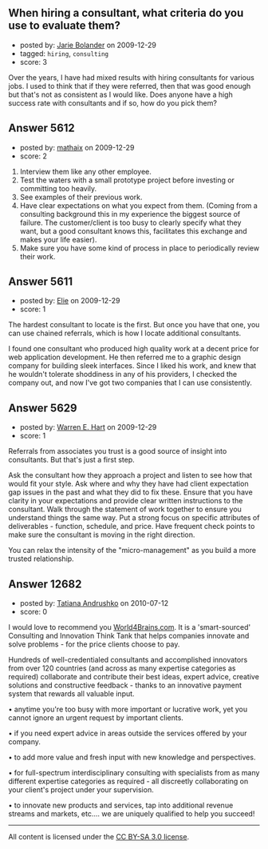## When hiring a consultant, what criteria do you use to evaluate them?

- posted by: [Jarie Bolander](https://stackexchange.com/users/-1/585-jarie-bolander) on 2009-12-29
- tagged: `hiring`, `consulting`
- score: 3

Over the years, I have had mixed results with hiring consultants for various jobs. I used to think that if they were referred, then that was good enough but that's not as consistent as I would like. Does anyone have a high success rate with consultants and if so, how do you pick them?


## Answer 5612

- posted by: [mathaix](https://stackexchange.com/users/-1/1194-mathaix) on 2009-12-29
- score: 2

1. Interview them like any other employee.
2. Test the waters with a small prototype project before investing or committing too heavily. 
3. See examples of their previous work.
4. Have clear expectations on what you expect from them. (Coming from a consulting background this in my experience the biggest source of failure. The customer/client is too busy to clearly specify what they want, but a good consultant knows this, facilitates this exchange and makes your life easier). 
5. Make sure you have some kind of process in place to periodically review their work. 



## Answer 5611

- posted by: [Elie](https://stackexchange.com/users/-1/1752-elie) on 2009-12-29
- score: 1

The hardest consultant to locate is the first. But once you have that one, you can use chained referrals, which is how I locate additional consultants.

I found one consultant who produced high quality work at a decent price for web application development. He then referred me to a graphic design company for building sleek interfaces. Since I liked his work, and knew that he wouldn't tolerate shoddiness in any of his providers, I checked the company out, and now I've got two companies that I can use consistently.


## Answer 5629

- posted by: [Warren E. Hart](https://stackexchange.com/users/-1/2058-warren-e-hart) on 2009-12-29
- score: 1

Referrals from associates you trust is a good source of insight into consultants. But that's just a first step.

Ask the consultant how they approach a project and listen to see how that would fit your style.
Ask where and why they have had client expectation gap issues in the past and what they did to fix these.
Ensure that you have clarity in your expectations and provide clear written instructions to the consultant. 
Walk through the statement of work together to ensure you understand things the same way. 
Put a strong focus on specific attributes of deliverables - function, schedule, and price. Have frequent check points to make sure the consultant is moving in the right direction. 


You can relax the intensity of the "micro-management" as you build a more trusted relationship. 


## Answer 12682

- posted by: [Tatiana Andrushko](https://stackexchange.com/users/-1/2714-tatiana-andrushko) on 2010-07-12
- score: 0

<p>I would love to recommend you <a href="http://world4brains.com/clients.php" rel="nofollow">World4Brains.com</a>. It is a 'smart-sourced' Consulting and Innovation Think Tank that helps companies innovate and solve problems - for the price clients choose to pay.</p>

<p>Hundreds of well-credentialed consultants and accomplished innovators from over 120 countries (and across as many expertise categories as required) collaborate and contribute their best ideas, expert advice, creative solutions and constructive feedback - thanks to an innovative payment system that rewards all valuable input.</p>

<p>•   anytime you're too busy with more important or lucrative work, yet you cannot ignore an urgent request by important clients.</p>

<p>•   if you need expert advice in areas outside the services offered by your company.</p>

<p>•   to add more value and fresh input with new knowledge and perspectives. </p>

<p>•   for full-spectrum interdisciplinary consulting with specialists from as many different expertise categories as required - all discreetly collaborating on your client's project under your supervision.</p>

<p>•   to innovate new products and services, tap into additional revenue streams and markets, etc.... we are uniquely qualified to help you succeed!</p>




---

All content is licensed under the [CC BY-SA 3.0 license](https://creativecommons.org/licenses/by-sa/3.0/).
